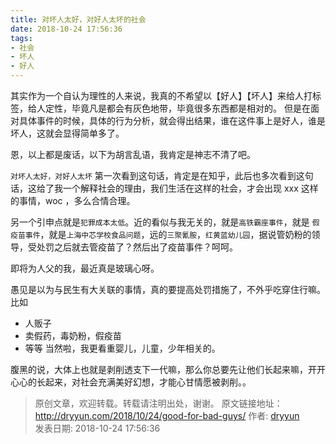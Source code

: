 ```yaml
---
title: 对坏人太好，对好人太坏的社会
date: 2018-10-24 17:56:36
tags:
- 社会
- 坏人
- 好人
---
```


其实作为一个自认为理性的人来说，我真的不希望以【好人】【坏人】来给人打标签，给人定性，毕竟凡是都会有灰色地带，毕竟很多东西都是相对的。
但是在面对具体事件的时候，具体的行为分析，就会得出结果，谁在这件事上是好人，谁是坏人，这就会显得简单多了。


恩，以上都是废话，以下为胡言乱语，我肯定是神志不清了吧。

`对坏人太好，对好人太坏` 第一次看到这句话，肯定是在知乎，此后也多次看到这句话，这给了我一个解释社会的理由，我们生活在这样的社会，才会出现 xxx 这样的事情，woc ，多么合情合理。

另一个引申点就是`犯罪成本太低`。近的看似与我无关的，就是`高铁霸座事件`，就是 `假疫苗事件`，就是`上海中芯学校食品问题`，远的`三聚氰胺`，`红黄蓝幼儿园`，据说管奶粉的领导，受处罚之后就去管疫苗了？然后出了疫苗事件？呵呵。

即将为人父的我，最近真是玻璃心呀。

愚见是以为与民生有大关联的事情，真的要提高处罚措施了，不外乎吃穿住行嘛。
比如 
- 人贩子
- 卖假药，毒奶粉，假疫苗
- 等等
当然啦，我更看重婴儿，儿童，少年相关的。


腹黑的说，大体上也就是剥削透支下一代嘛，那么你总要先让他们长起来嘛，开开心心的长起来，对社会充满美好幻想，才能心甘情愿被剥削。。




>
> 原创文章，欢迎转载。转载请注明出处，谢谢。
> 原文链接地址：http://dryyun.com/2018/10/24/good-for-bad-guys/
> 作者: [dryyun](https://dryyun.com/)  
> 发表日期: 2018-10-24 17:56:36
>
